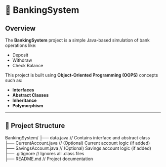 # 🏦 BankingSystem

## **Overview**

The **BankingSystem** project is a simple Java-based simulation of bank operations like:

- Deposit  
- Withdraw  
- Check Balance

This project is built using **Object-Oriented Programming (OOPS)** concepts such as:

- **Interfaces**
- **Abstract Classes**
- **Inheritance**
- **Polymorphism**

---

## **📂 Project Structure**
BankingSystem/
├── data.java // Contains interface and abstract class<br>
├── CurrentAccount.java // (Optional) Current account logic (if added)<br>
├── SavingsAccount.java // (Optional) Savings account logic (if added)<br>
├── .gitignore // Ignores all .class files<br>
├── README.md // Project documentation

